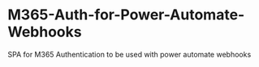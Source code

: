 # M365-Auth-for-Power-Automate-Webhooks
SPA for M365 Authentication to be used with power automate webhooks
